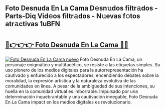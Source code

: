 ## Foto Desnuda En La Cama D𝚎sn𝚞dos filtr𝚊dos - Parts-Diq Vid𝚎os filtr𝚊dos - N𝚞evas f𝚘tos atr𝚊ctivas 1uBFN

# <h2><a href="http://mb4h0wk.tromn.icu/?c=Foto+Desnuda+En+La+Cama">🔗👉👉👉 Foto Desnuda En La Cama 🔗🔗</a></h2>

[![Foto Desnuda En La Cama nuevo](https://i.imgur.com/pEAQMta.gif)](http://mb4h0wk.tromn.icu/?c=Foto+Desnuda+En+La+Cama)
Foto Desnuda En La Cama, un personaje enigmático y multifacético, se resiste a las etiquetas simples. Su uso pionero de los medios digitales para la autorrepresentación ha cautivado y enfurecido a los espectadores, encendiendo debates sobre la moralidad, la expresión artística y la naturaleza evolutiva de las comunidades en línea. A pesar de la ambigüedad de sus intenciones, su huella en la comunidad virtual es imborrable. Impulsado por una determinación inquebrantable y una cautivación innegable, Foto Desnuda En La Cama impact en los medios digitales es revolucionario.
